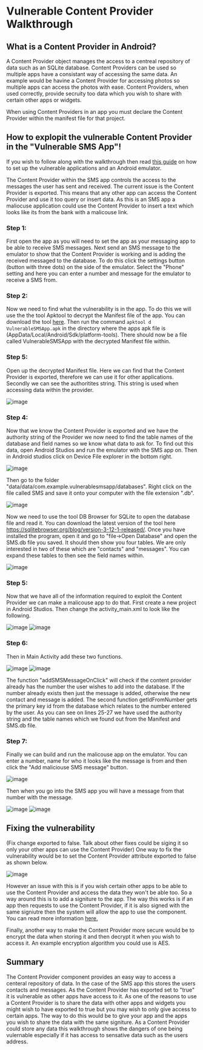 # Vulnerable Content Provider Walkthrough


## What is a Content Provider in Android?
A Content Provider object manages the access to a centreal repository of data such as an SQLite database. Content Providers can be used so multiple apps have a consistant way of accessing the same data. An example would be havine a Content Provider for accessing photos so multiple apps can access the photos with ease. Content Providers, when used correctly, provide secruity too data which you wish to share with certain other apps or widgets.


When using Content Providers in an app you must declare the Content Provider within the manifest file for that project.


## How to explopit the vulnerable Content Provider in the "Vulnerable SMS App"!
If you wish to follow along with the walkthrough then read [this guide](https://github.com/FraserGrandfield/VulnerableAndroidApplication/blob/main/Walkthroughs/SetUp.md) on how to set up the vulnerable applications and an Android emulator.

The Content Provider within the SMS app controls the access to the messages the user has sent and received. The current issue is the Content Provider is exported. This means that any other app can access the Content Provider and  use it too query or insert data. As this is an SMS app a maliocuse application could use the Content Provider to insert a text which looks like its from the bank with a malicouse link.


### Step 1:
First open the app as you will need to set the app as your messaging app to be able to receive SMS messages. Next send an SMS message to the emulator to show that the Content Provider is working and is adding the received messaged to the database. To do this click the settings button (button with three dots) on the side of the emulator. Select the "Phone" setting and here you can enter a number and message for the emulator to receive a SMS from.


### Step 2:
Now we need to find what the vulnerability is in the app. To do this we will use the the tool Apktool to decrypt the Manifest file of the app. You can download the tool [here](https://ibotpeaches.github.io/Apktool/install/). Then run the command `apktool d VulnerableSMSApp.apk` in the directory where the apps apk file is (AppData/Local/Android/Sdk/platform-tools). There should now be a file called VulnerableSMSApp with the decrypted Manifest file within.


### Step 5:
Open up the decrypted Manifest file. Here we can find that the Content Provider is exported, therefore we can use it for other applications. Secondly we can see the authoritites string. This string is used when accessing data within the provider.


![image](https://user-images.githubusercontent.com/45278231/111556258-0556b980-8782-11eb-9c9d-3fd30b569d2e.png)


### Step 4:
Now that we know the Content Provider is exported and we have the authority string of the Provider we now need to find the table names of the database and field names so we know what data to ask for. To find out this data, open Android Studios and run the emulator with the SMS app on. Then in Android studios click on Device File explorer in the bottom right.

![image](https://user-images.githubusercontent.com/45278231/111556476-a34a8400-8782-11eb-856f-09c8ad2c5066.png)


Then go to the folder "data/data/com.example.vulnerablesmsapp/databases". Right click on the file called SMS and save it onto your computer with the file extension ".db". 


![image](https://user-images.githubusercontent.com/45278231/111556613-e99fe300-8782-11eb-825e-aac9434fab71.png)


Now we need to use the tool DB Browser for SQLite to open the database file and read it. You can download the latest version of the tool here https://sqlitebrowser.org/blog/version-3-12-1-released/. Once you have installed the program, open it and go to "file->Open Database" and open the SMS.db file you saved. It should then show you four tables. We are only interested in two of these which are "contacts" and "messages". You can expand these tables to then see the field names within.


![image](https://user-images.githubusercontent.com/45278231/111556891-82366300-8783-11eb-91a3-fac6b9bef641.png)


### Step 5:
Now that we have all of the information required to exploit the Content Provider we can make a malicouse app to do that. First create a new project in Android Studios. Then change the activity_main.xml to look like the following.


![image](https://user-images.githubusercontent.com/45278231/111557726-240a7f80-8785-11eb-8437-a1c41d874a9f.png)
![image](https://user-images.githubusercontent.com/45278231/111557774-384e7c80-8785-11eb-86eb-25057db68f91.png)


### Step 6:
Then in Main Activity add these two functions.

![image](https://user-images.githubusercontent.com/45278231/111558532-d4c54e80-8786-11eb-9be5-eadce6629364.png)
![image](https://user-images.githubusercontent.com/45278231/111558415-9fb8fc00-8786-11eb-9ed2-0700975f18e6.png)


The function "addSMSMessageOnClick" will check if the content provider already has the number the user wishes to add into the database. If the number already exists then just the message is added, otherwise the new contact and message is added. The second function getIdFromNumber gets the primary key id from the database which relates to the number entered by the user. As you can see on lines 25-27 we have used the authority string and the table names which we found out from the Manifest and SMS.db file.


### Step 7:
Finally we can build and run the malicouse app on the emulator. You can enter a number, name for who it looks like the message is from and then click the "Add maliciouse SMS message" button.


![image](https://user-images.githubusercontent.com/45278231/111559385-510c6180-8788-11eb-8dcc-5dd5392ac9be.png)


Then when you go into the SMS app you will have a message from that number with the message.


![image](https://user-images.githubusercontent.com/45278231/111559440-6bded600-8788-11eb-87fe-ba20d49728e2.png)
![image](https://user-images.githubusercontent.com/45278231/111559455-7305e400-8788-11eb-9623-57a96fb8faba.png)


## Fixing the vulnerability
(Fix change exported to false. Talk about other fixes could be siging it so only your other apps can use the Content Provider)
One way to fix the vulnerability would be to set the Content Provider attribute exported to false as shown below.


![image](https://user-images.githubusercontent.com/45278231/111640611-41c2fd80-87f4-11eb-815e-3c75616ea2b3.png)


However an issue with this is if you wish certain other apps to be able to use the Content Provider and access the data they won't be able too. So a way around this is to add a signiture to the app. The way this works is if an app then requests to use the Content Provider, if it is also signed with the same signiutre then the system will allow the app to use the component. You can read more information [here.](http://blog.sqisland.com/2011/11/android-protect-contentprovider-with.html)


Finally, another way to make the Content Provider more secure would be to encrypt the data when storing it and then decrypt it when you wish to access it. An example encryption algorithm you could use is AES.

## Summary
The Content Provider component provides an easy way to access a centeral repository of data. In the case of the SMS app this stores the users contacts and messages. As the Content Provider has exported set to "true" it is vulnerable as other apps have access to it. As one of the reasons to use a Content Provider is to share the data with other apps and widgets you might wish to have exported to true but you may wish to only give access to certain apps. The way to do this would be to give your app and the apps you wish to share the data with the same signiture. As a Content Provider could store any data this walkthrough shows the dangers of one being vulernable especially if it has access to sensative data such as the users address.

